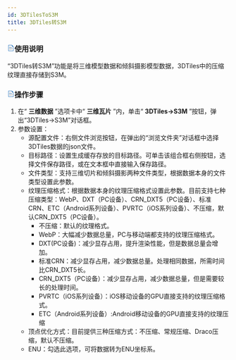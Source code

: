 ```yaml
---
id: 3DTilesToS3M
title: 3DTiles转S3M  
---  
```

### ![](../../../img/read.gif)使用说明

“3DTiles转S3M”功能是将三维模型数据和倾斜摄影模型数据，3DTiles中的压缩纹理直接存储到S3M。

### ![](../../../img/read.gif)操作步骤

  1. 在“ **三维数据** ”选项卡中“ **三维瓦片** ”内，单击“ **3DTiles->S3M** ”按钮，弹出“3DTiles->S3M”对话框。
  2. 参数设置：
      * 源配置文件：右侧文件浏览按钮，在弹出的“浏览文件夹”对话框中选择 3DTiles数据的json文件。
      * 目标路径：设置生成缓存存放的目标路径。可单击该组合框右侧按钮，选择文件保存路径，或在文本框中直接输入保存路径。
      * 文件类型：支持三维切片和倾斜摄影两种文件类型，根据数据本身的文件类型设置此参数。
      * 纹理压缩格式：根据数据本身的纹理压缩格式设置此参数。目前支持七种压缩类型：WebP、DXT（PC设备）、CRN_DXT5（PC设备）、标准CRN、ETC（Android系列设备）、PVRTC（iOS系列设备）、不压缩，默认CRN_DXT5（PC设备）。
        * 不压缩：默认的纹理格式。
        * WebP：大幅减少数据总量，PC与移动端都支持的纹理压缩格式。
        * DXT(PC设备)：减少显存占用，提升渲染性能，但是数据总量会增加。
        * 标准CRN：减少显存占用，减少数据总量。处理相同数据，所需时间比CRN_DXT5长。
        * CRN_DXT5（PC设备）：减少显存占用，减少数据总量，但是需要较长的处理时间。
        * PVRTC（iOS系列设备）：iOS移动设备的GPU直接支持的纹理压缩格式。
        * ETC（Android系列设备）:Android移动设备的GPU直接支持的纹理压缩
      * 顶点优化方式：目前提供三种压缩方式：不压缩、常规压缩、Draco压缩，默认不压缩。
      * ENU：勾选此选项，可将数据转为ENU坐标系。





